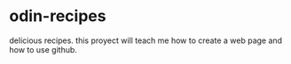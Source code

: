 # odin-recipes
delicious recipes. 
this proyect will teach me how to create a web page and how to use github.
